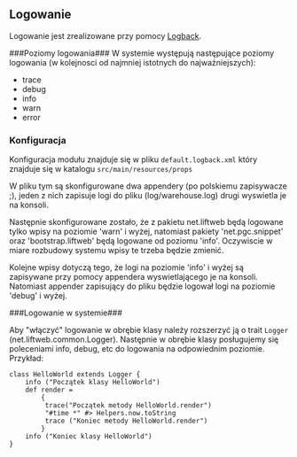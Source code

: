 ## Logowanie ##

Logowanie jest zrealizowane przy pomocy [Logback](http://logback.qos.ch/ "Logback"). 

###Poziomy logowania###
W systemie występują następujące poziomy logowania (w kolejnosci od najmniej istotnych do najważniejszych):

- trace
- debug
- info
- warn
- error

### Konfiguracja ##
Konfiguracja modułu znajduje się w pliku `default.logback.xml` który znajduje się w katalogu `src/main/resources/props`

W pliku tym są skonfigurowane dwa appendery (po polskiemu zapisywacze ;), jeden z nich zapisuje logi do pliku (log/warehouse.log) drugi wyswietla je na konsoli.

Następnie skonfigurowane zostało, że z pakietu net.liftweb będą logowane tylko wpisy na poziomie 'warn' i wyżej, natomiast pakiety 'net.pgc.snippet' oraz 'bootstrap.liftweb' będą logowane od poziomu 'info'. Oczywiscie w miare rozbudowy systemu wpisy te trzeba będzie zmienić.

Kolejne wpisy dotyczą tego, że logi na poziomie 'info' i wyżej są zapisywane przy pomocy appendera wyswietlającego je na konsoli. Natomiast appender zapisujący do pliku będzie logował logi na poziomie 'debug' i wyżej.

###Logowanie w systemie###

Aby "włączyć" logowanie w obrębie klasy należy rozszerzyć ją o trait `Logger` (net.liftweb.common.Logger). Następnie w obrębie klasy posługujemy się poleceniami info, debug, etc do logowania na odpowiednim poziomie. Przykład:

    class HelloWorld extends Logger {
    	info ("Początek klasy HelloWorld")
		def render = 
			{
			 trace("Początek metody HelloWorld.render")
			 "#time *" #> Helpers.now.toString
 			 trace ("Koniec metody HelloWorld.render")
			}
		info ("Koniec klasy HelloWorld")			 
	}